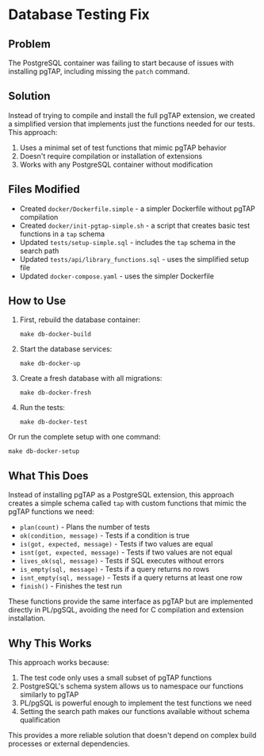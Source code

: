 # Database Testing Fix

## Problem 
The PostgreSQL container was failing to start because of issues with installing pgTAP, including missing the `patch` command.

## Solution
Instead of trying to compile and install the full pgTAP extension, we created a simplified version that implements just the functions needed for our tests. This approach:

1. Uses a minimal set of test functions that mimic pgTAP behavior
2. Doesn't require compilation or installation of extensions
3. Works with any PostgreSQL container without modification

## Files Modified
- Created `docker/Dockerfile.simple` - a simpler Dockerfile without pgTAP compilation
- Created `docker/init-pgtap-simple.sh` - a script that creates basic test functions in a `tap` schema
- Updated `tests/setup-simple.sql` - includes the `tap` schema in the search path
- Updated `tests/api/library_functions.sql` - uses the simplified setup file
- Updated `docker-compose.yaml` - uses the simpler Dockerfile

## How to Use
1. First, rebuild the database container:
   ```
   make db-docker-build
   ```

2. Start the database services:
   ```
   make db-docker-up
   ```

3. Create a fresh database with all migrations:
   ```
   make db-docker-fresh
   ```

4. Run the tests:
   ```
   make db-docker-test
   ```

Or run the complete setup with one command:
   ```
   make db-docker-setup
   ```

## What This Does
Instead of installing pgTAP as a PostgreSQL extension, this approach creates a simple schema called `tap` with custom functions that mimic the pgTAP functions we need:

- `plan(count)` - Plans the number of tests
- `ok(condition, message)` - Tests if a condition is true
- `is(got, expected, message)` - Tests if two values are equal
- `isnt(got, expected, message)` - Tests if two values are not equal
- `lives_ok(sql, message)` - Tests if SQL executes without errors
- `is_empty(sql, message)` - Tests if a query returns no rows
- `isnt_empty(sql, message)` - Tests if a query returns at least one row
- `finish()` - Finishes the test run

These functions provide the same interface as pgTAP but are implemented directly in PL/pgSQL, avoiding the need for C compilation and extension installation.

## Why This Works
This approach works because:

1. The test code only uses a small subset of pgTAP functions
2. PostgreSQL's schema system allows us to namespace our functions similarly to pgTAP
3. PL/pgSQL is powerful enough to implement the test functions we need
4. Setting the search path makes our functions available without schema qualification

This provides a more reliable solution that doesn't depend on complex build processes or external dependencies.
